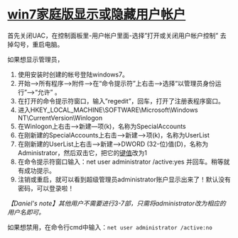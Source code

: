 # [win7家庭版显示或隐藏用户帐户](http://wenwen.soso.com/z/q282483445.htm)


首先关闭UAC，在控制面板里-用户帐户里面-选择”打开或关闭用户帐户控制” 去掉勾号，重启电脑。

如果想显示管理员，

1. 使用安装时创建的帐号登陆windows7。
2. 开始—>所有程序—>附件—>在“命令提示符”上右击—>选择“以管理员身份运行”—>“允许” 。
3. 在打开的命令提示符窗口，输入”regedit”，回车，打开了注册表程序窗口。
4. 进入HKEY_LOCAL_MACHINE\SOFTWARE\Microsoft\Windows NT\CurrentVersion\Winlogon
5. 在Winlogon上右击—>新建—项(k)，名称为SpecialAccounts
6. 在刚新建的SpecialAccounts上右击—>新建—>项(k)，名称为UserList
7. 在刚新建的UserList上右击—>新建—>DWORD (32-位)值(D)，名称为Administrator，然后双击它，把它的[键值](http://wenwen.soso.com/z/Search.e?sp=S%E9%94%AE%E5%80%BC&ch=w.search.yjjlink&cid=w.search.yjjlink)改为1
8. 在命令提示符窗口输入：net user administrator /active:yes 并回车。稍等就有成功提示。
9. 注销或重启，就可以看到超级管理员administrator账户显示出来了！默认没有密码，可以登录啦！


_【Daniel's note】其他用户不需要进行3-7部，只需将administrator改为相应的用户名即可。_

如果想禁用，在命令行cmd中输入：`net user administrator /active:no`
